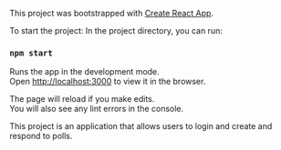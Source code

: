 This project was bootstrapped with [Create React App](https://github.com/facebook/create-react-app).

To start the project:
In the project directory, you can run:

### `npm start`

Runs the app in the development mode.<br>
Open [http://localhost:3000](http://localhost:3000) to view it in the browser.

The page will reload if you make edits.<br>
You will also see any lint errors in the console.

This project is an application that allows users to login and create and respond to polls.